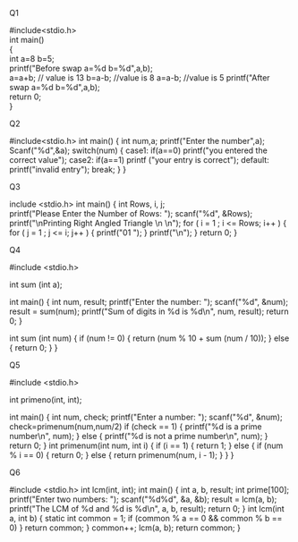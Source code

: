 Q1

#include<stdio.h>  
 int main()    
{    
int a=8 b=5;      
printf("Before swap a=%d b=%d",a,b);      
a=a+b;  // value is 13 
b=a-b; //value is 8
a=a-b; //value is 5
printf("After swap a=%d b=%d",a,b);    
return 0;  
}   
 

Q2

#include<stdio.h>
int main()
{
int num,a;
printf("Enter the number",a);
Scanf("%d",&a);
switch(num)
{
case1:
if(a==0)
printf("you entered the correct value");
case2:
if(a==1)
printf ("your entry is correct");
default:
printf("invalid entry");
break;
}
}



Q3


include <stdio.h>
int main() 
{
  int Rows, i, j;	
  printf("Please Enter the Number of Rows:  ");
  scanf("%d", &Rows);	
  printf("\nPrinting Right Angled Triangle \n \n");
  for ( i = 1 ; i <= Rows; i++ ) 
  {
 for ( j = 1 ; j <= i; j++ ) 
  {
  printf("01 ");
 }
 printf("\n");
}
return 0;
}
 
Q4


#include <stdio.h>
 
int sum (int a);
 
int main()
{
int num, result;
printf("Enter the number: ");
scanf("%d", &num);
result = sum(num);
printf("Sum of digits in %d is %d\n", num, result);
return 0;
}
 
int sum (int num)
{
    if (num != 0)
    {
        return (num % 10 + sum (num / 10));
    }
    else
    {
 return 0;
 }
}

Q5 

#include <stdio.h>
 
int primeno(int, int);
 
int main()
{
    int num, check;
    printf("Enter a number: ");
    scanf("%d", &num);
    check=primenum(num,num/2)
    if (check == 1)
    {
        printf("%d is a prime number\n", num);
    }
    else
    {
        printf("%d is not a prime number\n", num);
    }
    return 0;
}
int primenum(int num, int i)
{
    if (i == 1)
    {
        return 1;
    }
    else
    {
  if (num % i == 0)
  {
  return 0;
 }
 else
 {
 return primenum(num, i - 1);
}
 }
}


Q6

#include <stdio.h>
int lcm(int, int);
int main()
{
    int a, b, result;
    int prime[100];
    printf("Enter two numbers: ");
    scanf("%d%d", &a, &b);
    result = lcm(a, b);
    printf("The LCM of %d and %d is %d\n", a, b, result);
    return 0;
}
int lcm(int a, int b)
{ 
 static int common = 1;
 if (common % a == 0 && common % b == 0)
 }
return common;
}
common++;
lcm(a, b);
return common;
}
